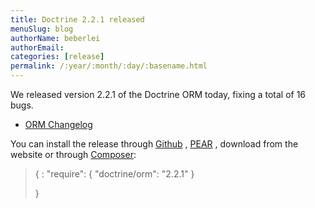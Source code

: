 ```yaml
---
title: Doctrine 2.2.1 released
menuSlug: blog
authorName: beberlei 
authorEmail: 
categories: [release]
permalink: /:year/:month/:day/:basename.html
---
```

We released version 2.2.1 of the Doctrine ORM today, fixing a total of
16 bugs.

-   [ORM
    Changelog](http://www.doctrine-project.org/jira/browse/DDC/fixforversion/10194)

You can install the release through
[Github](https://github.com/doctrine/doctrine2) ,
[PEAR](http://pear.doctrine-project.org) , download from the website or
through [Composer](http://www.packagist.org):

> {
> :   "require": { "doctrine/orm": "2.2.1" }
>
> }
